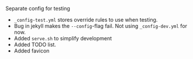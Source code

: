 Separate config for testing

- `_config-test.yml` stores override rules to use when testing.
- Bug in jekyll makes the `--config`-flag fail.
  Not using `_config-dev.yml` for now.
- Added `serve.sh` to simplify development
- Added TODO list.
- Added favicon
